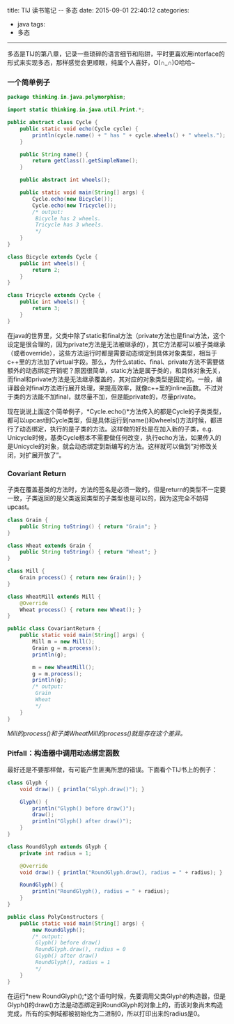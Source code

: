 title: TIJ 读书笔记 -- 多态
date: 2015-09-01 22:40:12
categories: 
- java
tags: 
- 多态
---

多态是TIJ的第八章，记录一些琐碎的语言细节和陷阱，平时更喜欢用interface的形式来实现多态，那样感觉会更顺眼，纯属个人喜好，O(∩_∩)O哈哈~

### 一个简单例子
```java
package thinking.in.java.polymorphism;

import static thinking.in.java.util.Print.*;

public abstract class Cycle {
    public static void echo(Cycle cycle) {
        println(cycle.name() + " has " + cycle.wheels() + " wheels.");
    }

    public String name() {
        return getClass().getSimpleName();
    }

    public abstract int wheels();

    public static void main(String[] args) {
        Cycle.echo(new Bicycle());
        Cycle.echo(new Tricycle());
        /* output:
         Bicycle has 2 wheels.
         Tricycle has 3 wheels.
         */
    }
}

class Bicycle extends Cycle {
    public int wheels() {
        return 2;
    }
}

class Tricycle extends Cycle {
    public int wheels() {
        return 3;
    }
}
```
在java的世界里，父类中除了static和final方法（private方法也是final方法，这个设定是很合理的，因为private方法是无法被继承的），其它方法都可以被子类继承（或者override），这些方法运行时都是需要动态绑定到具体对象类型，相当于c++里的方法加了virtual字段。那么，为什么static、final、private方法不需要做额外的动态绑定开销呢？原因很简单，static方法是属于类的，和具体对象无关，而final和private方法是无法继承覆盖的，其对应的对象类型是固定的。一般，编译器会对final方法进行展开处理，来提高效率，就像c++里的inline函数。不过对于类的方法能不加final，就尽量不加，但是能private的，尽量private。

现在说说上面这个简单例子，*Cycle.echo()*方法传入的都是Cycle的子类类型，都可以upcast到Cycle类型，但是具体运行到name()和wheels()方法时候，都进行了动态绑定，执行的是子类的方法。这样做的好处是在加入新的子类，e.g. Unicycle时候，基类Cycle根本不需要做任何改变，执行echo方法，如果传入的是Unicycle的对象，就会动态绑定到新编写的方法。这样就可以做到“对修改关闭，对扩展开放了”。

### Covariant Return
子类在覆盖基类的方法时，方法的签名是必须一致的，但是return的类型不一定要一致，子类返回的是父类返回类型的子类型也是可以的，因为这完全不妨碍upcast。
```java
class Grain {
    public String toString() { return "Grain"; }
}

class Wheat extends Grain {
    public String toString() { return "Wheat"; }
}

class Mill {
    Grain process() { return new Grain(); }
}

class WheatMill extends Mill {
    @Override
    Wheat process() { return new Wheat(); }
}

public class CovariantReturn {
    public static void main(String[] args) {
        Mill m = new Mill();
        Grain g = m.process();
        println(g);

        m = new WheatMill();
        g = m.process();
        println(g);
        /* output: 
         Grain
         Wheat
         */
    }
}
```
*Mill的process()和子类WheatMill的process()就是存在这个差异。*

### Pitfall：构造器中调用动态绑定函数
最好还是不要那样做，有可能产生匪夷所思的错误。下面看个TIJ书上的例子：
```java
class Glyph {
    void draw() { println("Glyph.draw()"); }

    Glyph() {
        println("Glyph() before draw()");
        draw();
        println("Glyph() after draw()");
    }
}

class RoundGlyph extends Glyph {
    private int radius = 1;

    @Override
    void draw() { println("RoundGlyph.draw(), radius = " + radius); }

    RoundGlyph() {
        println("RoundGlyph(), radius = " + radius);
    }
}

public class PolyConstructors {
    public static void main(String[] args) {
        new RoundGlyph();
        /* output: 
         Glyph() before draw()
         RoundGlyph.draw(), radius = 0
         Glyph() after draw()
         RoundGlyph(), radius = 1
         */
    }
}
```
在运行*new RoundGlyph();*这个语句时候，先要调用父类Glyph的构造器，但是Glyph()的draw()方法是动态绑定到RoundGlyph的对象上的，而该对象尚未构造完成，所有的实例域都被初始化为二进制0，所以打印出来的radius是0。
